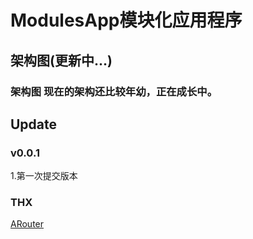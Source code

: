 # ModulesApp模块化应用程序

##  架构图(更新中...)

### 架构图 现在的架构还比较年幼，正在成长中。


##  Update

### v0.0.1

1.第一次提交版本



### THX

[ARouter](https://github.com/alibaba/ARouter)